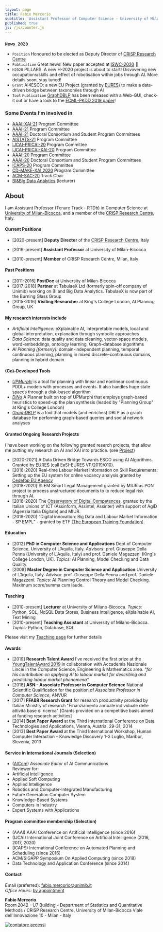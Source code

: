 ```yaml
---
layout: page
title: Fabio Mercorio
subtitle: 'Assistant Professor of Computer Science - University of Milano-Bicocca, Italy'
published: true
js: /js/counter.js
---
```

### ``News 2020``
- ``Position`` Honoured to be elected as Deputy Director of [CRISP Research Centre](https://www.crisp-org.it/)
- ``Publication`` Great news! New paper accepted at [ISWC-2020](https://link.springer.com/chapter/10.1007%2F978-3-030-62466-8_35) :rocket:
- ``H2020`` PILLARS. A new H-2020 project is about to start! Disvovering new occupations/skills and effect of robotisation within jobs through AI. More details soon, stay tuned! 
- ``Grant`` AI4ESCO: a new EU Project (granted by [EURES](https://ec.europa.eu/social/main.jsp?catId=629&langId=en&callId=552&furtherCalls=yes)) to make a data-driven bridge between taxonomies through AI
- ``Tool`` ``Publication`` [GraphDBLP](https://github.com/fabiomercorio/GraphDBLP) has been released with a Web-GUI, check-it out or have a look to the [ECML-PKDD 2019 paper](https://link.springer.com/chapter/10.1007/978-3-030-46133-1_46)!


### Some Events I’m involved in
- [AAAI-XAI-21](https://sites.google.com/view/xaiworkshop/topic) Program Committee 
- [AAAI-21](https://aaai.org/Conferences/AAAI-21/) Program Committee
- [AAAI-21](https://aaai.org/Conferences/AAAI-21/) Doctoral Consortium and Student Program Committees
- [AISTATS-21](http://aistats.org/) Program Committee
- [IJCAI-PRICAI-20](https://ijcai20.org/) Program Committee
- [IJCAI-PRICAI-XAI-20](https://sites.google.com/view/xai2020/home) Program Committee
- [AAAI-20](https://aaai.org/Conferences/AAAI-20/) Program Committee
- [AAAI-20](https://aaai.org/Conferences/AAAI-20/) Doctoral Consortium and Student Program Committees
- [ICAPS-20](https://icaps20.icaps-conference.org/) Program Committee
- [CD-MAKE-XAI 2020](https://cd-make.net/make-explainable-ai/) Program Committee
- [ACM-SAC-20](https://www.sigapp.org/sac/sac2020/)  Track Chair
- [BI&Big Data Analytics](http://www.bimasterbicocca.it/) (lecturer)

## About
I am Assistant Professor (Tenure Track - RTDb) in Computer Science at [University of Milan-Bicocca](https://www.unimib.it/), and a member of the [CRISP Research Centre](https://www.crisp-org.it/), Italy.

#### Current Positions
+ [2020-present] **Deputy Director** of the [CRISP Research Centre](https://www.crisp-org.it/), Italy
- [2016-present] **Assistant Professor**  at University of Milan-Bicocca
+ [2010-present] **Member** of CRISP Research Centre, Milan, Italy

####  Past Positions
- [2011-2016] **PostDoc** at University of Milan-Bicocca
- [2017-2018] **Partner** at TabulaeX Ltd (formerly spin-off company of Unimib) working on BI and Big Data Analytics. TabulaeX is now part of the Burning Glass Group
- [2015-2016] **Visiting Researcher** at King's College London, AI Planning Group, UK


#### My research interests include
- *Artificial Intelligence:* eXplainable AI, interpretable models, local and global interpretation, explanation through symbolic approaches
- *Data Science:* data quality and data cleaning, vector-space models, word-embeddings, ontology learning, Graph-database algorithms 
- *AI Planning [formerly]:* domain-independent planning, temporal continuous planning, planning in mixed discrete-continuous domains, planning in hybrid domain

#### (Co)-Developed Tools
- [*UPMurphi*](https://github.com/fabiomercorio/UPMurphi) is a tool for  planning with linear and nonlinear continuous PDDL+ models with processes and events. It also handles huge state spaces through a disk-based algorithm
- [*DiNo*](https://github.com/KCL-Planning/DiNo) A Planner built on top of UPMurphi that employs graph-based heuristics to speed-up the plan synthesis (leaded by "Planning Group" at King's College London)
- [*GraphDBLP*](https://github.com/fabiomercorio/GraphDBLP) is a tool that models (and enriches) DBLP as a graph database for performing graph-based queries and social network analyses

#### Granted Ongoing Research Projects
I have been working on the following granted reserch projects, that allow me putting my research on AI and XAI into practice. (see [Project](https://fabiomercorio.github.io/projects/))  
- [2020-2021] A Data Driven Bridge Towards ESCO using AI Algorithms. Granted by [EURES](https://ec.europa.eu/eures/public/it/homepage) (call EaSI-EURES VP/2019/010).
- [2016-2020] Real-time Labour Market information on Skill Requirements: Setting up the EU system for online vacancy analysis granted by [Cedefop EU Agency](https://www.cedefop.europa.eu/it/about-cedefop/public-procurement/real-time-labour-market-information-skill-requirements-setting-eu)
- [2018-2020] SLEM Smart Legal Management granted by MIUR as PON project to process unstructured documents to to reduce legal risk through AI.
- [2016-2020] The [Observatory of Digital Competences](http://competenzedigitali.org/), granted by  the Italian Unions of ICT  (Assinform, Assintel, Assinter) with support of AgiD (Agenzia Italia Digitale) and MIUR. 
- [2019-2020] ”Digital  innovation:   Big  Data  and  Labour  Market  Information  -  SP  EMPL”  -  granted by ETF ([The European  Training  Foundation](https://www.etf.europa.eu/)). 

####  Education
- [2012] **PhD in Computer Science and Applications** Dept of Computer Science, University of L’Aquila, Italy. *Advisors*: prof. Giuseppe Della Penna (University of L'Aquila, Italy) and prof. Daniele Magazzeni (King's College London, UK). *Topics:* AI Planning, Model Checking and Data Quality.
- [2008] **Master Degree in Computer Science and Application** University of L’Aquila, Italy. Advisor: prof. Giuseppe Della Penna and prof. Daniele Magazzeni. *Topics:* AI Planning Control Theory and Model Checking. Maximum score/summa cum laude.

#### Teaching
- [2010-present] **Lecturer** at University of Milano-Bicocca. *Topics:* Python, SQL, NoSQL Data Stores, Business Intelligence, eXplainable AI, Text Mining
- [2010-present] **Teaching Assistant** at University of Milano-Bicocca. *Topics:* Python, Database, SQL

Please visit my [Teaching page](https://fabiomercorio.github.io/teaching/) for further details

#### Awards
- [2019]  **Research Talent Award** I've received the first prize at the [YoungTalentAward 2019](https://www.unimib.it/ricerca/finanziamenti/finanziamenti-ateneo/premio-giovani-talenti) in collaboration with Accademia Nazionale Lincei in the Computer Science, Engineering & Mathematics area. _"for his contribution on applying AI to labour market for describing and predicting labour market phenomena"_
- [2018]  **ASN - Associate Professor in Computer Science** National Scientific Qualification for the position of *Associate Professor in Computer Science*, ANVUR
- [2017]  **FFABR Research Grant** for research productivity provided by Italian Ministry of research "Finanziamento annuale individuale delle attività base di ricerca" [Grants provided on a competitive basis aimed at funding research activities]
- [2014] **Best Paper Award** at the Third International Conference on Data Technologies and Applications, Vienna, Austria, 29-31, 2014
- [2013] **Best Paper Award** at the Third International Workshop, Human Computer Interaction – Knowledge Discovery 1-3 Luglio, Maribor, Slovenia, 2013

#### Service in International Journals (Selection)
- ([AICom](https://www.aicommunications.eu/)) *Associate Editor* of AI Communications   
Reviewer for:
- Artificial Intelligence
- Applied Soft Computing
- Applied Intelligence
- Robotics and Computer-Integrated Manufacturing
- Future Generation Computer System
- Knowledge-Based Systems
- Computers in Industry
- Expert Systems with Applications

#### Program committee membership (Selection)
- (AAAI) AAAI Conference on Artificial Intelligence (since 2016) 
- (IJCAI) International Joint Conference on Artificial Intelligence (2016, 2017, 2020)
- (ICAPS) International Conference on Automated Planning and Scheduling (since 2016)
- ACM/SIGAPP Symposium On Applied Computing (since 2018)
- Data Technology and Application  Conference (since 2014)

#### Contact
Email (preferred): [fabio.mercorio@unimib.it](mailto:fabio.mercorio@unimib.it)  
*Office Hours:* [by appointment](https://www.meetingbird.com/l/mercorio/LiveMercorio)

**Fabio Mercorio**  
Room 2042 - U7 Building - Department of Statistics and Quantitative Methods / CRISP Research Centre, University of Milan-Bicocca
Viale dell'Innovazione 10 - Milan - Italy



<!-- Histats.com  START  (aync)-->
<script type="text/javascript">var _Hasync= _Hasync|| [];
_Hasync.push(['Histats.start', '1,746089,4,0,0,0,00000000']);
_Hasync.push(['Histats.fasi', '1']);
_Hasync.push(['Histats.track_hits', '']);
(function() {
var hs = document.createElement('script'); hs.type = 'text/javascript'; hs.async = true;
hs.src = ('//s10.histats.com/js15_as.js');
(document.getElementsByTagName('head')[0] || document.getElementsByTagName('body')[0]).appendChild(hs);
})();</script>
<noscript><a href="/" target="_blank"><img  src="//sstatic1.histats.com/0.gif?746089&101" alt="contatore accessi" border="0"></a></noscript>
<!-- Histats.com  END  -->
